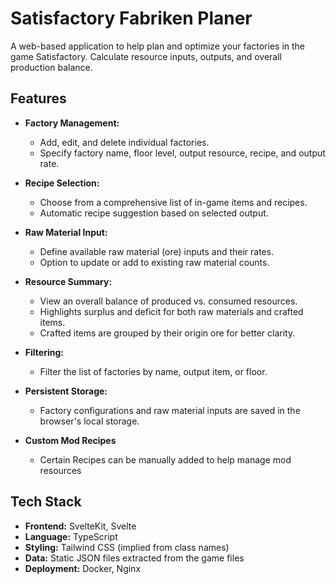 # Satisfactory Fabriken Planer

A web-based application to help plan and optimize your factories in the game Satisfactory. Calculate resource inputs, outputs, and overall production balance.

## Features

- **Factory Management:**
  - Add, edit, and delete individual factories.
  - Specify factory name, floor level, output resource, recipe, and output rate.
- **Recipe Selection:**
  - Choose from a comprehensive list of in-game items and recipes.
  - Automatic recipe suggestion based on selected output.
- **Raw Material Input:**
  - Define available raw material (ore) inputs and their rates.
  - Option to update or add to existing raw material counts.
- **Resource Summary:**
  - View an overall balance of produced vs. consumed resources.
  - Highlights surplus and deficit for both raw materials and crafted items.
  - Crafted items are grouped by their origin ore for better clarity.
- **Filtering:**
  - Filter the list of factories by name, output item, or floor.
- **Persistent Storage:**

  - Factory configurations and raw material inputs are saved in the browser's local storage.

- **Custom Mod Recipes**
  - Certain Recipes can be manually added to help manage mod resources

## Tech Stack

- **Frontend:** SvelteKit, Svelte
- **Language:** TypeScript
- **Styling:** Tailwind CSS (implied from class names)
- **Data:** Static JSON files extracted from the game files
- **Deployment:** Docker, Nginx
